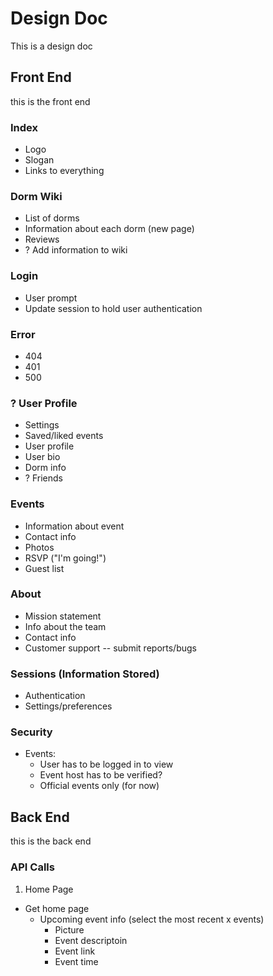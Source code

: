# Design Doc
This is a design doc
## Front End
 this is the front end
 ### Index
 - Logo
 - Slogan
 - Links to everything
 ### Dorm Wiki
 - List of dorms
 - Information about each dorm (new page)
 - Reviews
 - ? Add information to wiki
 ### Login
 - User prompt
 - Update session to hold user authentication
 ### Error
 - 404
 - 401
 - 500
 ### ? User Profile
 - Settings
 - Saved/liked events
 - User profile
 - User bio
 - Dorm info
 - ? Friends
 ### Events
 - Information about event
 - Contact info
 - Photos
 - RSVP ("I'm going!")
 - Guest list
 ### About
 - Mission statement
 - Info about the team
 - Contact info
 - Customer support -- submit reports/bugs
 ### Sessions (Information Stored)
 - Authentication
 - Settings/preferences
 ### Security
 - Events:
    - User has to be logged in to view
    - Event host has to be verified?
    - Official events only (for now)
## Back End
 this is the back end
 ### API Calls
 1. Home Page
   - Get home page
     - Upcoming event info (select the most recent x events)
       - Picture
       - Event descriptoin
       - Event link
       - Event time
